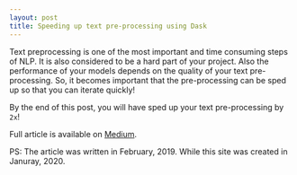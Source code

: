 ```yaml
---
layout: post
title: Speeding up text pre-processing using Dask
---
```


Text preprocessing is one of the most important and time consuming steps of NLP. It is also considered to be a hard part of your project.
Also the performance of your models depends on the quality of your text pre-processing.
So, it becomes important that the pre-processing can be sped up so that you can iterate quickly!

By the end of this post, you will have sped up your text pre-processing by `2x`!

Full article is available on [Medium](https://medium.com/mindorks/speeding-up-text-pre-processing-using-dask-45cc3ede1366).

PS: The article was written in February, 2019. While this site was created in Januray, 2020. 

